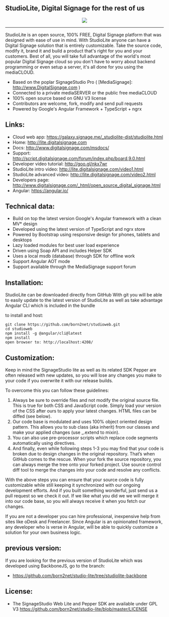 StudioLite, Digital Signage for the rest of us
---------------------------------------

<!-- [![NPM](https://nodei.co/npm/studiolite.png)](https://nodei.co/npm/studiolite/) -->

<p align="center">  
  <img src="http://www.digitalsignage.com/files/techlogos.png">
</p>


------------------------------------------------------------------------

StudioLite is an open source, 100% FREE, Digital Signage platform that was designed with ease of use in mind.
With StudioLite anyone can have a Digital Signage solution that is entirely customizable. 
Take the source code, modify it, brand it and build a product that's right for you and your customers.
Best of all, you will take full advantage of the world's most popular Digital Signage cloud so you don't have to worry about backend programming or even setup a server, it's all done for you using the mediaCLOUD.

 - Based on the poplar SignageStudio Pro ( [MediaSignage]: http://www.DigitalSignage.com )
 - Connected to a private mediaSERVER or the public free mediaCLOUD
 - 100% open source based on GNU V3 license
 - Contributors are welcome, fork, modify and send pull requests
 - Powered by Google's Angular Framework + TypeScript +  ngrx 

Links:
------------------------------------------------------------------------
- Cloud web app: https://galaxy.signage.me/_studiolite-dist/studiolite.html
- Home: http://lite.digitalsignage.com
- Docs: http://www.digitalsignage.com/msdocs/
- Support: http://script.digitalsignage.com/forum/index.php/board,9.0.html
- Developer video tutorial: http://goo.gl/nkx7wr
- StudioLite intro video: http://lite.digitalsignage.com/video1.html
- StudioLite advanced  video: http://lite.digitalsignage.com/video2.html
- Developers page: http://www.digitalsignage.com/_html/open_source_digital_signage.html
- Angular: https://angular.io/

Technical data:
------------------------------------------------------------------------
- Build on top the latest version Google's Angular framework with a clean MV* design
- Developed using the latest version of TypeScript and ngrx store
- Powered by Bootstrap using responsive design for phones, tablets and desktops
- Lazy loaded modules for best user load experience
- Driven using Soap API and includes Helper SDK
- Uses a local msdb (database) through SDK for offline work
- Support Angular AOT mode
- Support available through the MediaSignage support forum

Installation:
------------------------------------------------------------------------

StudioLite can be downloaded directly from GitHub
With git you will be able to easily update to the latest version of StudioLite as well as take advantage Angular CLI which is included in the bundle

to install and host:
```
git clone https://github.com/born2net/studioweb.git
cd studioweb
npm install -g @angular/cli@latest
npm install
open browser to: http://localhost:4208/
```

Customization:
------------------------------------------------------------------------
Keep in mind the SignageStudio lite as well as its related SDK Pepper are often released with new updates, so you will lose any changes you make to your code if you overwrite it with our release builds.

To overcome this you can follow these guidelines:

1.	Always be sure to override files and not modify the original source file. This is true for both CSS and JavaScript code. Simply load your version of the CSS after ours to apply your latest changes. HTML files can be diffed (see below).
2.	Our code base is modulated and uses 100% object oriented design pattern. This allows you to sub class (aka inherit) from our classes and make your applied changes (use _.extend to mixin).
3.	You can also use pre-processor scripts which replace code segments automatically using directives.
4.	And finally, even while following steps 1-3 you may find that your code is broken due to design changes in the original repository. That’s when GitHub comes to the rescue. When your fork the source repository, you can always merge the tree onto your forked project. Use source control diff tool to merge the changes into your code and resolve any conflicts.

With the above steps you can ensure that your source code is fully customizable while still keeping it synchronized with our ongoing development efforts.
And if you built something wonderful, just send us a pull request so we check it out. 
If we like what you did we we will merge it into our code base, so you will always receive it when you fetch our changes.

If you are not a developer you can hire professional, inexpensive help from sites like oDesk and Freelancer.
Since Angular is an opinionated framework, any developer who is verse in Angular, will be able to quickly customize a solution for your own business logic. 

previous version:
------------------------------------------------------------------------
If you are looking for the previous version of StudioLite which was developed using BackboneJS, go to the branch:
 - https://github.com/born2net/studio-lite/tree/studiolite-backbone

License:
------------------------------------------------------------------------
- The SignageStudio Web Lite and Pepper SDK are available under GPL V3 https://github.com/born2net/studio-lite/blob/master/LICENSE



